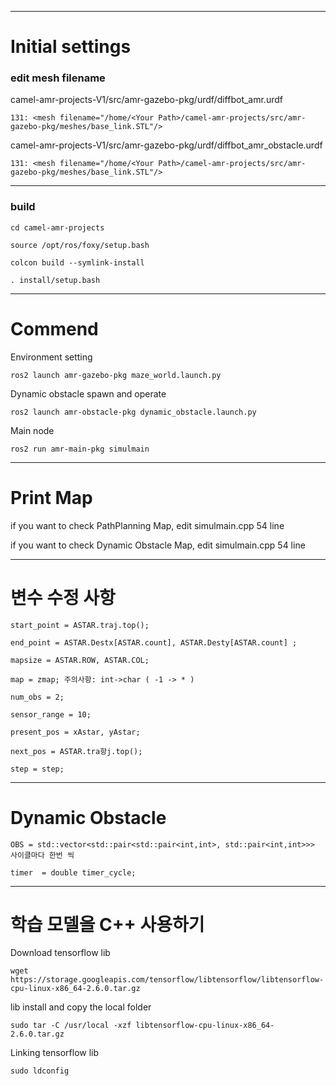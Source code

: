 ----
# Initial settings

### edit mesh filename


camel-amr-projects-V1/src/amr-gazebo-pkg/urdf/diffbot_amr.urdf 


    131: <mesh filename="/home/<Your Path>/camel-amr-projects/src/amr-gazebo-pkg/meshes/base_link.STL"/>


camel-amr-projects-V1/src/amr-gazebo-pkg/urdf/diffbot_amr_obstacle.urdf


    131: <mesh filename="/home/<Your Path>/camel-amr-projects/src/amr-gazebo-pkg/meshes/base_link.STL"/>

---
### build

    cd camel-amr-projects

    source /opt/ros/foxy/setup.bash

    colcon build --symlink-install

    . install/setup.bash


----
# Commend
Environment setting


    ros2 launch amr-gazebo-pkg maze_world.launch.py

Dynamic obstacle spawn and operate


    ros2 launch amr-obstacle-pkg dynamic_obstacle.launch.py

Main node


    ros2 run amr-main-pkg simulmain

----
# Print Map

if you want to check PathPlanning Map, edit simulmain.cpp 54 line


if you want to check Dynamic Obstacle Map, edit simulmain.cpp 54 line

----
# 변수 수정 사항

    start_point = ASTAR.traj.top();

    end_point = ASTAR.Destx[ASTAR.count], ASTAR.Desty[ASTAR.count] ;

    mapsize = ASTAR.ROW, ASTAR.COL;

    map = zmap; 주의사항: int->char ( -1 -> * )

    num_obs = 2;

    sensor_range = 10;

    present_pos = xAstar, yAstar;

    next_pos = ASTAR.tra항j.top();

    step = step;

----
# Dynamic Obstacle
    
    OBS = std::vector<std::pair<std::pair<int,int>, std::pair<int,int>>> 사이클마다 한번 씩
    
    timer  = double timer_cycle;
----

# 학습 모델을 C++ 사용하기
Download tensorflow lib


    wget https://storage.googleapis.com/tensorflow/libtensorflow/libtensorflow-cpu-linux-x86_64-2.6.0.tar.gz

lib install and copy the local folder

    sudo tar -C /usr/local -xzf libtensorflow-cpu-linux-x86_64-2.6.0.tar.gz

Linking tensorflow lib


    sudo ldconfig

